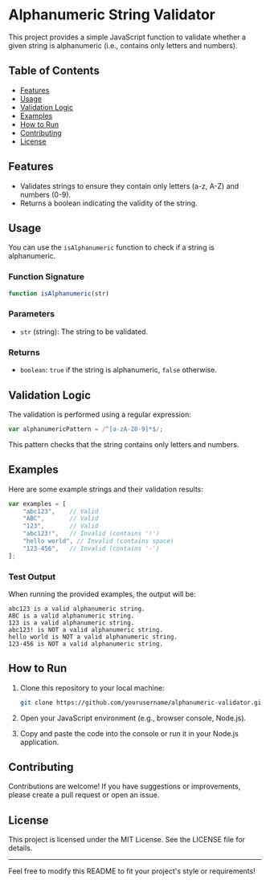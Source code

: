 # Alphanumeric String Validator

This project provides a simple JavaScript function to validate whether a given string is alphanumeric (i.e., contains only letters and numbers).

## Table of Contents

- [Features](#features)
- [Usage](#usage)
- [Validation Logic](#validation-logic)
- [Examples](#examples)
- [How to Run](#how-to-run)
- [Contributing](#contributing)
- [License](#license)

## Features

- Validates strings to ensure they contain only letters (a-z, A-Z) and numbers (0-9).
- Returns a boolean indicating the validity of the string.

## Usage

You can use the `isAlphanumeric` function to check if a string is alphanumeric.

### Function Signature

```javascript
function isAlphanumeric(str)
```

### Parameters

- `str` (string): The string to be validated.

### Returns

- `boolean`: `true` if the string is alphanumeric, `false` otherwise.

## Validation Logic

The validation is performed using a regular expression:

```javascript
var alphanumericPattern = /^[a-zA-Z0-9]*$/;
```

This pattern checks that the string contains only letters and numbers.

## Examples

Here are some example strings and their validation results:

```javascript
var examples = [
    "abc123",    // Valid
    "ABC",       // Valid
    "123",       // Valid
    "abc123!",   // Invalid (contains '!')
    "hello world", // Invalid (contains space)
    "123-456",   // Invalid (contains '-')
];
```

### Test Output

When running the provided examples, the output will be:

```
abc123 is a valid alphanumeric string.
ABC is a valid alphanumeric string.
123 is a valid alphanumeric string.
abc123! is NOT a valid alphanumeric string.
hello world is NOT a valid alphanumeric string.
123-456 is NOT a valid alphanumeric string.
```

## How to Run

1. Clone this repository to your local machine:

   ```bash
   git clone https://github.com/yourusername/alphanumeric-validator.git
   ```

2. Open your JavaScript environment (e.g., browser console, Node.js).

3. Copy and paste the code into the console or run it in your Node.js application.

## Contributing

Contributions are welcome! If you have suggestions or improvements, please create a pull request or open an issue.

## License

This project is licensed under the MIT License. See the LICENSE file for details.

---

Feel free to modify this README to fit your project's style or requirements!

